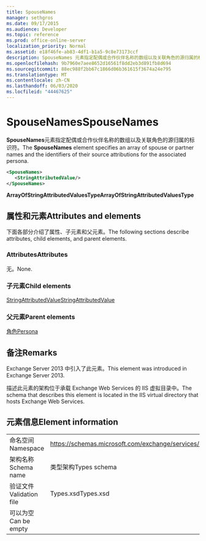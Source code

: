 ```yaml
---
title: SpouseNames
manager: sethgros
ms.date: 09/17/2015
ms.audience: Developer
ms.topic: reference
ms.prod: office-online-server
localization_priority: Normal
ms.assetid: e18f46fe-ab83-4df1-b1a5-9c8e73173ccf
description: SpouseNames 元素指定配偶或合作伙伴名称的数组以及关联角色的源归属的标识符。
ms.openlocfilehash: 9b7960e7aee8652d16561f8dd2eb3d891fb8d694
ms.sourcegitcommit: 88ec988f2bb67c1866d06b361615f3674a24e795
ms.translationtype: MT
ms.contentlocale: zh-CN
ms.lasthandoff: 06/03/2020
ms.locfileid: "44467625"
---
```

# <a name="spousenames"></a><span data-ttu-id="1da45-103">SpouseNames</span><span class="sxs-lookup"><span data-stu-id="1da45-103">SpouseNames</span></span>

<span data-ttu-id="1da45-104">**SpouseNames**元素指定配偶或合作伙伴名称的数组以及关联角色的源归属的标识符。</span><span class="sxs-lookup"><span data-stu-id="1da45-104">The **SpouseNames** element specifies an array of spouse or partner names and the identifiers of their source attributions for the associated persona.</span></span> 
  
```XML
<SpouseNames>
   <StringAttributedValue/>
</SpouseNames>
```

 <span data-ttu-id="1da45-105">**ArrayOfStringAttributedValuesType**</span><span class="sxs-lookup"><span data-stu-id="1da45-105">**ArrayOfStringAttributedValuesType**</span></span>
## <a name="attributes-and-elements"></a><span data-ttu-id="1da45-106">属性和元素</span><span class="sxs-lookup"><span data-stu-id="1da45-106">Attributes and elements</span></span>

<span data-ttu-id="1da45-107">下面各部分介绍了属性、子元素和父元素。</span><span class="sxs-lookup"><span data-stu-id="1da45-107">The following sections describe attributes, child elements, and parent elements.</span></span>
  
### <a name="attributes"></a><span data-ttu-id="1da45-108">Attributes</span><span class="sxs-lookup"><span data-stu-id="1da45-108">Attributes</span></span>

<span data-ttu-id="1da45-109">无。</span><span class="sxs-lookup"><span data-stu-id="1da45-109">None.</span></span>
  
### <a name="child-elements"></a><span data-ttu-id="1da45-110">子元素</span><span class="sxs-lookup"><span data-stu-id="1da45-110">Child elements</span></span>

[<span data-ttu-id="1da45-111">StringAttributedValue</span><span class="sxs-lookup"><span data-stu-id="1da45-111">StringAttributedValue</span></span>](stringattributedvalue.md)
  
### <a name="parent-elements"></a><span data-ttu-id="1da45-112">父元素</span><span class="sxs-lookup"><span data-stu-id="1da45-112">Parent elements</span></span>

[<span data-ttu-id="1da45-113">角色</span><span class="sxs-lookup"><span data-stu-id="1da45-113">Persona</span></span>](persona.md)
  
## <a name="remarks"></a><span data-ttu-id="1da45-114">备注</span><span class="sxs-lookup"><span data-stu-id="1da45-114">Remarks</span></span>

<span data-ttu-id="1da45-115">Exchange Server 2013 中引入了此元素。</span><span class="sxs-lookup"><span data-stu-id="1da45-115">This element was introduced in Exchange Server 2013.</span></span>
  
<span data-ttu-id="1da45-116">描述此元素的架构位于承载 Exchange Web Services 的 IIS 虚拟目录中。</span><span class="sxs-lookup"><span data-stu-id="1da45-116">The schema that describes this element is located in the IIS virtual directory that hosts Exchange Web Services.</span></span>
  
## <a name="element-information"></a><span data-ttu-id="1da45-117">元素信息</span><span class="sxs-lookup"><span data-stu-id="1da45-117">Element information</span></span>

|||
|:-----|:-----|
|<span data-ttu-id="1da45-118">命名空间</span><span class="sxs-lookup"><span data-stu-id="1da45-118">Namespace</span></span>  <br/> |https://schemas.microsoft.com/exchange/services/2006/types  <br/> |
|<span data-ttu-id="1da45-119">架构名称</span><span class="sxs-lookup"><span data-stu-id="1da45-119">Schema name</span></span>  <br/> |<span data-ttu-id="1da45-120">类型架构</span><span class="sxs-lookup"><span data-stu-id="1da45-120">Types schema</span></span>  <br/> |
|<span data-ttu-id="1da45-121">验证文件</span><span class="sxs-lookup"><span data-stu-id="1da45-121">Validation file</span></span>  <br/> |<span data-ttu-id="1da45-122">Types.xsd</span><span class="sxs-lookup"><span data-stu-id="1da45-122">Types.xsd</span></span>  <br/> |
|<span data-ttu-id="1da45-123">可以为空</span><span class="sxs-lookup"><span data-stu-id="1da45-123">Can be empty</span></span>  <br/> ||
   

